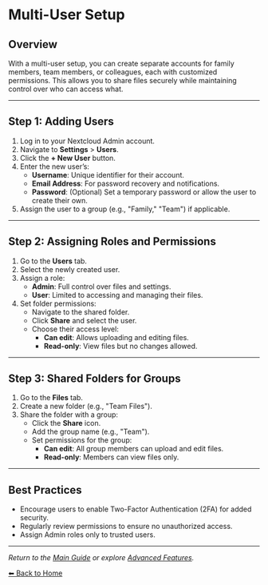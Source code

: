# Multi-User Setup

## Overview
With a multi-user setup, you can create separate accounts for family members, team members, or colleagues, each with customized permissions. This allows you to share files securely while maintaining control over who can access what.

---

## Step 1: Adding Users
1. Log in to your Nextcloud Admin account.
2. Navigate to **Settings** > **Users**.
3. Click the **+ New User** button.
4. Enter the new user’s:
   - **Username**: Unique identifier for their account.
   - **Email Address**: For password recovery and notifications.
   - **Password**: (Optional) Set a temporary password or allow the user to create their own.
5. Assign the user to a group (e.g., "Family," "Team") if applicable.

---

## Step 2: Assigning Roles and Permissions
1. Go to the **Users** tab.
2. Select the newly created user.
3. Assign a role:
   - **Admin**: Full control over files and settings.
   - **User**: Limited to accessing and managing their files.
4. Set folder permissions:
   - Navigate to the shared folder.
   - Click **Share** and select the user.
   - Choose their access level:
     - **Can edit**: Allows uploading and editing files.
     - **Read-only**: View files but no changes allowed.

---

## Step 3: Shared Folders for Groups
1. Go to the **Files** tab.
2. Create a new folder (e.g., "Team Files").
3. Share the folder with a group:
   - Click the **Share** icon.
   - Add the group name (e.g., "Team").
   - Set permissions for the group:
     - **Can edit**: All group members can upload and edit files.
     - **Read-only**: Members can view files only.

---

## Best Practices
- Encourage users to enable Two-Factor Authentication (2FA) for added security.
- Regularly review permissions to ensure no unauthorized access.
- Assign Admin roles only to trusted users.

---

*Return to the [Main Guide](index.md) or explore [Advanced Features](advanced.md).*

[⬅ Back to Home](index.md)
